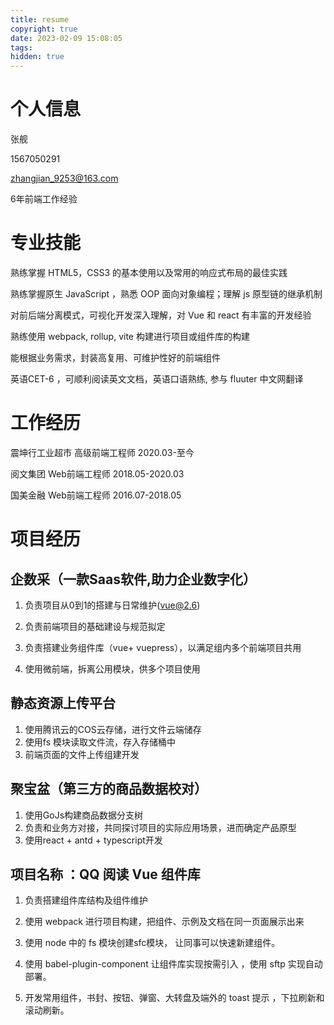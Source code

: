 ```yaml
---
title: resume
copyright: true
date: 2023-02-09 15:08:05
tags:
hidden: true
---
```


# 个人信息

张舰

1567050291

zhangjian_9253@163.com

6年前端工作经验

# 专业技能

熟练掌握 HTML5，CSS3 的基本使用以及常用的响应式布局的最佳实践

熟练掌握原生 JavaScript ，熟悉 OOP 面向对象编程；理解 js 原型链的继承机制

对前后端分离模式，可视化开发深入理解，对 Vue 和 react 有丰富的开发经验

熟练使用 webpack, rollup, vite 构建进行项目或组件库的构建

能根据业务需求，封装高复用、可维护性好的前端组件

英语CET-6 ，可顺利阅读英文文档，英语口语熟练, 参与 fluuter 中文网翻译

# 工作经历

震坤行工业超市 高级前端工程师 2020.03-至今

阅文集团 Web前端工程师 2018.05-2020.03

国美金融 Web前端工程师 2016.07-2018.05


# 项目经历

## 企数采（一款Saas软件,助力企业数字化）

1. 负责项目从0到1的搭建与日常维护(vue@2.6)

2. 负责前端项目的基础建设与规范拟定

3. 负责搭建业务组件库（vue+ vuepress），以满足组内多个前端项目共用

4. 使用微前端，拆离公用模块，供多个项目使用

## 静态资源上传平台

1. 使用腾讯云的COS云存储，进行文件云端储存
2. 使用fs 模块读取文件流，存入存储桶中
3. 前端页面的文件上传组建开发

## 聚宝盆（第三方的商品数据校对）

1. 使用GoJs构建商品数据分支树
2. 负责和业务方对接，共同探讨项目的实际应用场景，进而确定产品原型
3. 使用react + antd + typescript开发

## 项目名称 ：QQ 阅读 Vue 组件库

1. 负责搭建组件库结构及组件维护

2. 使用 webpack 进行项目构建，把组件、示例及文档在同一页面展示出来

3. 使用 node 中的 fs 模块创建sfc模块， 让同事可以快速新建组件。

4. 使用 babel-plugin-component 让组件库实现按需引入 ，使用 sftp 实现自动部署。

5. 开发常用组件，书封、按钮、弹窗、大转盘及端外的 toast 提示 ，下拉刷新和滚动刷新。 